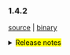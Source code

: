 ### 1.4.2 

 [source](https://github.com/seata/seata/archive/v1.4.2.zip) |
 [binary](https://github.com/seata/seata/releases/download/v1.4.2/seata-server-1.4.2.zip) 

<details>
  <summary><mark>Release notes</mark></summary>


  ### Seata 1.4.2 

Seata 1.4.2  发布。

Seata 是一款开源的分布式事务解决方案，提供高性能和简单易用的分布式事务服务。

此版本更新如下：

  ### feature：

  - [[#3172](https://github.com/seata/seata/pull/3172)] 支持undolog压缩
  - [[#3372](https://github.com/seata/seata/pull/3372)] 支持saga模式下用户自定义是否更新最后一次重试日志
  - [[#3411](https://github.com/seata/seata/pull/3411)] 支持配置seata服务器的线程池参数
  - [[#3348](https://github.com/seata/seata/pull/3348)] 支持redis哨兵模式
  - [[#2667](https://github.com/seata/seata/pull/2667)] 支持db和redis密码加解密
  - [[#3427](https://github.com/seata/seata/pull/3427)] 支持分布式锁接口
  - [[#3443](https://github.com/seata/seata/pull/3443)] 支持将`seata-server`的日志发送到`logstash`或`kafka`中，再存入`ElasticSearch`
  - [[#3486](https://github.com/seata/seata/pull/3486)] 支持Metrics增加事务分组属性
  - [[#3317](https://github.com/seata/seata/pull/3317)] 支持从zookeeper单一node获取多条配置功能
  - [[#2933](https://github.com/seata/seata/pull/2933)] 支持mysql sqlparser的antlr实现
  - [[#3228](https://github.com/seata/seata/pull/3228)] 支持 seata plugin. 比如:seata jackson parser oracle.
  - [[#3516](https://github.com/seata/seata/pull/3516)] 支持当注册中心和配置中心为consul时添加acl-token认证
  - [[#3116](https://github.com/seata/seata/pull/3116)] 支持配置 apolloService and apolloCluster
  - [[#3468](https://github.com/seata/seata/pull/3468)] 支持saga模式下任务循环执行


  ### bugfix：

  - [[#3258](https://github.com/seata/seata/pull/3258)] 修复AsyncWorker潜在的OOM问题
  - [[#3293](https://github.com/seata/seata/pull/3293)] 修复配置缓存获取值时类型不匹配的bug
  - [[#3241](https://github.com/seata/seata/pull/3241)] 禁止在多SQL的情况下使用 limit 和 order by 语法
  - [[#3406](https://github.com/seata/seata/pull/3406)] 修复当config.txt中包含特殊字符时，键值对无法被推上nacos
  - [[#3367](https://github.com/seata/seata/pull/3367)] 修复最后一个XA分支二阶段时偶发无法回滚的异常
  - [[#3418](https://github.com/seata/seata/pull/3418)] 修复 getGeneratedKeys 可能会取到历史的主键的问题
  - [[#3448](https://github.com/seata/seata/pull/3448)] 修复多个锁竞争失败时，仅删除单个锁，并优化锁竞争逻辑提升处理性能  
  - [[#3408](https://github.com/seata/seata/pull/3408)] 修复jar运行模式, 当第三方依赖分开打包时, this.getClass().getClassLoader()是null, 会报空指针异常
  - [[#3431](https://github.com/seata/seata/pull/3431)] 修复在读取配置时Property Bean可能还未初始化
  - [[#3413](https://github.com/seata/seata/pull/3413)] 修复回滚到savepoint以及releaseSavepoint的逻辑
  - [[#3451](https://github.com/seata/seata/pull/3451)] 修复当不使用本地事务且设置自动提交为true时，全局锁竞争失败会使得rm退出全局事务，导致全局锁在rm重试时失效，数据被脏写
  - [[#3481](https://github.com/seata/seata/pull/3481)] 修复当 consul client 获取集群信息报错时会导致刷新任务中断
  - [[#3491](https://github.com/seata/seata/pull/3491)] 修复README.md文件中的拼写错误
  - [[#3531](https://github.com/seata/seata/pull/3531)] 修复RedisTransactionStoreManager读取brachTransaction中的NPE
  - [[#3500](https://github.com/seata/seata/pull/3500)] 修复 oracle 和 postgreSql 不能查询出 column info 的问题
  - [[#3560](https://github.com/seata/seata/pull/3560)] 修复 Committing 状态的事务没有时间阈值问题
  - [[#3555](https://github.com/seata/seata/pull/3555)] 通过setBytes代替setBlob，避免高版本jdbc驱动工作异常
  - [[#3540](https://github.com/seata/seata/pull/3540)] 修复server发布打包时缺失文件
  - [[#3573](https://github.com/seata/seata/pull/3573)] 修复 README.md 文件中设计器路径错误
  - [[#3597](https://github.com/seata/seata/pull/3597)] 修复可能导致NPE的问题
  - [[#3574](https://github.com/seata/seata/pull/3574)] 修复EventBus.java文件中注释拼写错误
  - [[#3578](https://github.com/seata/seata/pull/3578)] 修复单元测试case里的UnfinishedStubbing异常
  - [[#3568](https://github.com/seata/seata/pull/3568)] 修复自动数据源代理因 ConcurrentHashMap.computeIfAbsent 导致的死锁问题
  - [[#3402](https://github.com/seata/seata/pull/3402)] 修复程序无法获取具有数据库名称的更新列
  - [[#3464](https://github.com/seata/seata/pull/3464)] 修复测试用例空指针异常和StackTraceLogger中错误的日志格式.
  - [[#3458](https://github.com/seata/seata/pull/3458)] 还原已删除的md
  - [[#3522](https://github.com/seata/seata/pull/3522)] 修复当DML影响行数为0时也去注册分支和插入undo_log的问题
  - [[#3635](https://github.com/seata/seata/pull/3635)] 修复zk节点路径转换为dataId错误
  - [[#3133](https://github.com/seata/seata/pull/3133)] 修复某些场景下无法重试全局锁的问题

  ### optimize： 

  - [[#3383](https://github.com/seata/seata/pull/3383)] 优化StatementProxyTest单元测试
  - [[#3341](https://github.com/seata/seata/pull/3341)] 可获取无file:前缀的配置文件
  - [[#3385](https://github.com/seata/seata/pull/3385)] 优化github action
  - [[#3175](https://github.com/seata/seata/pull/3175)] 重构雪花id算法
  - [[#3291](https://github.com/seata/seata/pull/3291)] 优化mysql连接参数
  - [[#3336](https://github.com/seata/seata/pull/3336)] 从环境变量中获取netty配置属性
  - [[#3369](https://github.com/seata/seata/pull/3369)] 添加github action的dockerHub秘钥
  - [[#3343](https://github.com/seata/seata/pull/3343)] 将CI程序从Travis CI迁移到Github Actions
  - [[#3365](https://github.com/seata/seata/pull/3365)] 修复ParameterParserTest测试用例
  - [[#3359](https://github.com/seata/seata/pull/3359)] 删除未使用的测试用例
  - [[#3397](https://github.com/seata/seata/pull/3397)] 添加更改记录文件夹
  - [[#3303](https://github.com/seata/seata/pull/3303)] 支持从nacos单一dataId中读取所有配置
  - [[#3380](https://github.com/seata/seata/pull/3380)] 优化globalTransactionScanner监听器
  - [[#3123](https://github.com/seata/seata/pull/3123)] seata-server的目录按版本号构建，且仅当profile为release-seata时才构建
  - [[#3415](https://github.com/seata/seata/pull/3415)] 优化 maven clean 插件可清除 distribution 目录
  - [[#3316](https://github.com/seata/seata/pull/3316)] 优化读取配置值时，属性bean可能未初始化  
  - [[#3420](https://github.com/seata/seata/pull/3420)] 优化枚举类并添加单元测试
  - [[#3533](https://github.com/seata/seata/pull/3533)] 添加获取当前对应事务角色接口
  - [[#3436](https://github.com/seata/seata/pull/3436)] 优化SQLType类中的错别字
  - [[#3439](https://github.com/seata/seata/pull/3439)] 调整springApplicationContextProvider的顺序以使得他可以在xml的bean之前被调用
  - [[#3248](https://github.com/seata/seata/pull/3248)] 优化负载均衡配置迁移到client节点下
  - [[#3156](https://github.com/seata/seata/pull/3156)] 优化SpringProxyUtils.findTargetClass的逻辑
  - [[#3441](https://github.com/seata/seata/pull/3441)] 优化starter的自动配置处理
  - [[#3466](https://github.com/seata/seata/pull/3466)] 优化字符串比较采用equalsIgnoreCase()方法
  - [[#3476](https://github.com/seata/seata/pull/3476)] 服务端参数传入hostname时将自动转换为ip
  - [[#3236](https://github.com/seata/seata/pull/3236)] 优化执行解锁操作的条件，减少不必要的store操作。
  - [[#3485](https://github.com/seata/seata/pull/3485)] 优化 ConfigurationFactory 中无用的try/catch
  - [[#3505](https://github.com/seata/seata/pull/3505)] 优化GlobalTransactionScanner类中无用的if判断
  - [[#3544](https://github.com/seata/seata/pull/3544)] 优化无法通过Statement#getGeneratedKeys时，只能获取到批量插入的第一个主键的问题
  - [[#3549](https://github.com/seata/seata/pull/3549)] 统一不同表中的xid字段的长度
  - [[#3551](https://github.com/seata/seata/pull/3551)] 调大RETRY_DEAD_THRESHOLD的值以及设置成可配置
  - [[#3589](https://github.com/seata/seata/pull/3589)] 使用JUnit API做异常检查
  - [[#3601](https://github.com/seata/seata/pull/3601)] 使`LoadBalanceProperties`与`spring-boot:2.x`及以上版本兼容
  - [[#3513](https://github.com/seata/seata/pull/3513)] Saga SpringBeanService调用器支持switch-json解析器
  - [[#3447](https://github.com/seata/seata/pull/3447)] 将xid和branchId放入MDC
  - [[#3318](https://github.com/seata/seata/pull/3318)] 使CLIENT_TABLE_META_CHECKER_INTERVAL可配置
  - [[#3371](https://github.com/seata/seata/pull/3371)] 添加applicationId到metric
  - [[#3459](https://github.com/seata/seata/pull/3459)] 删除重复的ValidadAddress代码
  - [[#3215](https://github.com/seata/seata/pull/3215)] 优化file模式下启动时的reload逻辑
  - [[#3383](https://github.com/seata/seata/pull/3383)] 优化 StatementProxyTest
  - [[#3631](https://github.com/seata/seata/pull/3631)] 优化 运行 nacos-config.py 参数问题
  - [[#3638](https://github.com/seata/seata/pull/3638)] 优化使用连表update和delete的SQL语法时错误提示


  ### test

  - [[#3381](https://github.com/seata/seata/pull/3381)] 添加 TmClient 的测试用例
  - [[#3607](https://github.com/seata/seata/pull/3607)] 修正了EventBus单元测试中的bug
  - [[#3579](https://github.com/seata/seata/pull/3579)] 添加了StringFormatUtils 的测试用例


 非常感谢以下 contributors 的代码贡献。若有无意遗漏，请报告。

  - [slievrly](https://github.com/slievrly) 
  - [caohdgege](https://github.com/caohdgege) 
  - [a364176773](https://github.com/a364176773) 
  - [wangliang181230](https://github.com/wangliang181230)
  - [xingfudeshi](https://github.com/xingfudeshi)
  - [jsbxyyx](https://github.com/jsbxyyx) 
  - [selfishlover](https://github.com/selfishlover)
  - [l8189352](https://github.com/l81893521)
  - [Rubbernecker](https://github.com/Rubbernecker)
  - [lj2018110133](https://github.com/lj2018110133)
  - [github-ganyu](https://github.com/github-ganyu)
  - [dmego](https://github.com/dmego)
  - [spilledyear](https://github.com/spilledyear)
  - [hoverruan](https://github.com/hoverruan ) 
  - [anselleeyy](https://github.com/anselleeyy)
  - [Ifdevil](https://github.com/Ifdevil)
  - [lvxianzheng](https://github.com/lvxianzheng)
  - [MentosL](https://github.com/MentosL)
  - [lian88jian](https://github.com/lian88jian)
  - [litianyu1992](https://github.com/litianyu1992)
  - [xyz327](https://github.com/xyz327)
  - [13414850431](https://github.com/13414850431)
  - [xuande](https://github.com/xuande)
  - [tanggen](https://github.com/tanggen)
  - [eas5](https://github.com/eas5)
  - [nature80](https://github.com/nature80)
  - [ls9527](https://github.com/ls9527)
  - [drgnchan](https://github.com/drgnchan)
  - [imyangyong](https://github.com/imyangyong)
  - [sunlggggg](https://github.com/sunlggggg)
  - [long187](https://github.com/long187)
  - [h-zhi](https://github.com/h-zhi)
  - [StellaiYang](https://github.com/StellaiYang)
  - [slinpq](https://github.com/slinpq)
  - [sustly](https://github.com/sustly)
  - [cznc](https://github.com/cznc)
  - [squallliu](https://github.com/squallliu)
  - [81519434](https://github.com/81519434)
  - [luoxn28](https://github.com/luoxn28)


同时，我们收到了社区反馈的很多有价值的issue和建议，非常感谢大家。

   #### Link

   - **Seata:** https://github.com/seata/seata  
   - **Seata-Samples:** https://github.com/seata/seata-samples   
   - **Release:** https://github.com/seata/seata/releases
   - **WebSite:** https://seata.io

</details>
